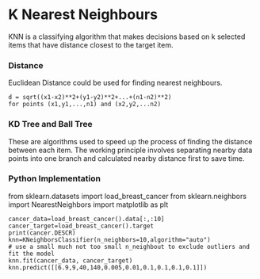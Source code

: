 # K Nearest Neighbours
KNN is a classifying algorithm that makes decisions based on k selected items that have distance closest to the target item.
### Distance
Euclidean Distance could be used for finding nearest neighbours.
```
d = sqrt((x1-x2)**2+(y1-y2)**2+...+(n1-n2)**2)
for points (x1,y1,...,n1) and (x2,y2,...n2) 
```
### KD Tree and Ball Tree
These are algorithms used to speed up the process of finding the distance between each item. The working principle involves separating nearby data points into one branch and calculated nearby distance first to save time. 

### Python Implementation
from sklearn.datasets import load_breast_cancer
from sklearn.neighbors import NearestNeighbors
import matplotlib as plt
```
cancer_data=load_breast_cancer().data[:,:10]
cancer_target=load_breast_cancer().target
print(cancer.DESCR)
knn=KNeighborsClassifier(n_neighbors=10,algorithm="auto")
# use a small much not too small n_neighbout to exclude outliers and fit the model
knn.fit(cancer_data, cancer_target)
knn.predict([[6.9,9,40,140,0.005,0.01,0.1,0.1,0.1,0.1]])
```